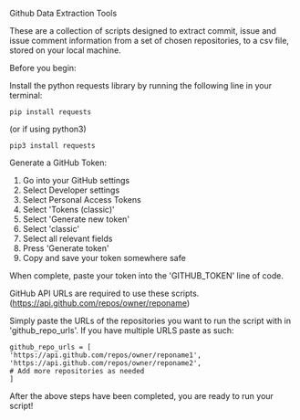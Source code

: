 Github Data Extraction Tools

These are a collection of scripts designed to extract commit, issue and issue comment information from a set of chosen repositories, to a csv file, stored on your local machine. 

Before you begin:

Install the python requests library by running the following line in your terminal:

    pip install requests

(or if using python3)

    pip3 install requests


Generate a GitHub Token:

1. Go into your GitHub settings
2. Select Developer settings
3. Select Personal Access Tokens
4. Select 'Tokens (classic)'
5. Select 'Generate new token'
6. Select 'classic'
7. Select all relevant fields
8. Press 'Generate token'
9. Copy and save your token somewhere safe

When complete, paste your token into the 'GITHUB_TOKEN' line of code. 

GitHub API URLs are required to use these scripts. (https://api.github.com/repos/owner/reponame)

Simply paste the URLs of the repositories you want to run the script with in 'github_repo_urls'. If you have multiple URLS paste as such:

    github_repo_urls = [
    'https://api.github.com/repos/owner/reponame1',
    'https://api.github.com/repos/owner/reponame2',
    # Add more repositories as needed
    ]  

After the above steps have been completed, you are ready to run your script!


